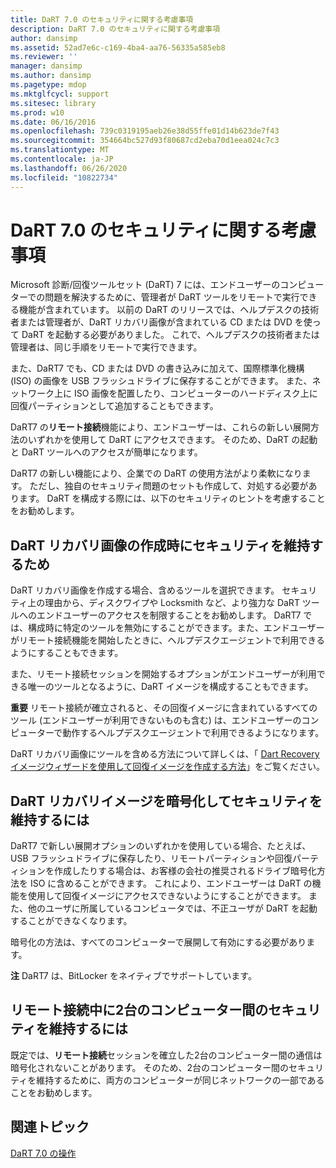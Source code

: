 ```yaml
---
title: DaRT 7.0 のセキュリティに関する考慮事項
description: DaRT 7.0 のセキュリティに関する考慮事項
author: dansimp
ms.assetid: 52ad7e6c-c169-4ba4-aa76-56335a585eb8
ms.reviewer: ''
manager: dansimp
ms.author: dansimp
ms.pagetype: mdop
ms.mktglfcycl: support
ms.sitesec: library
ms.prod: w10
ms.date: 06/16/2016
ms.openlocfilehash: 739c0319195aeb26e38d55ffe01d14b623de7f43
ms.sourcegitcommit: 354664bc527d93f80687cd2eba70d1eea024c7c3
ms.translationtype: MT
ms.contentlocale: ja-JP
ms.lasthandoff: 06/26/2020
ms.locfileid: "10822734"
---
```

# DaRT 7.0 のセキュリティに関する考慮事項


Microsoft 診断/回復ツールセット (DaRT) 7 には、エンドユーザーのコンピューターでの問題を解決するために、管理者が DaRT ツールをリモートで実行できる機能が含まれています。 以前の DaRT のリリースでは、ヘルプデスクの技術者または管理者が、DaRT リカバリ画像が含まれている CD または DVD を使って DaRT を起動する必要がありました。 これで、ヘルプデスクの技術者または管理者は、同じ手順をリモートで実行できます。

また、DaRT7 でも、CD または DVD の書き込みに加えて、国際標準化機構 (ISO) の画像を USB フラッシュドライブに保存することができます。 また、ネットワーク上に ISO 画像を配置したり、コンピューターのハードディスク上に回復パーティションとして追加することもできます。

DaRT7 の**リモート接続**機能により、エンドユーザーは、これらの新しい展開方法のいずれかを使用して DaRT にアクセスできます。 そのため、DaRT の起動と DaRT ツールへのアクセスが簡単になります。

DaRT7 の新しい機能により、企業での DaRT の使用方法がより柔軟になります。 ただし、独自のセキュリティ問題のセットも作成して、対処する必要があります。 DaRT を構成する際には、以下のセキュリティのヒントを考慮することをお勧めします。

## DaRT リカバリ画像の作成時にセキュリティを維持するため


DaRT リカバリ画像を作成する場合、含めるツールを選択できます。 セキュリティ上の理由から、ディスクワイプや Locksmith など、より強力な DaRT ツールへのエンドユーザーのアクセスを制限することをお勧めします。 DaRT7 では、構成時に特定のツールを無効にすることができます。また、エンドユーザーがリモート接続機能を開始したときに、ヘルプデスクエージェントで利用できるようにすることもできます。

また、リモート接続セッションを開始するオプションがエンドユーザーが利用できる唯一のツールとなるように、DaRT イメージを構成することもできます。

**重要** リモート接続が確立されると、その回復イメージに含まれているすべてのツール (エンドユーザーが利用できないものも含む) は、エンドユーザーのコンピューターで動作するヘルプデスクエージェントで利用できるようになります。

 

DaRT リカバリ画像にツールを含める方法について詳しくは、「 [Dart Recovery イメージウィザードを使用して回復イメージを作成する方法](how-to-use-the-dart-recovery-image-wizard-to-create-the-recovery-image-dart-7.md)」をご覧ください。

## DaRT リカバリイメージを暗号化してセキュリティを維持するには


DaRT7 で新しい展開オプションのいずれかを使用している場合、たとえば、USB フラッシュドライブに保存したり、リモートパーティションや回復パーティションを作成したりする場合は、お客様の会社の推奨されるドライブ暗号化方法を ISO に含めることができます。 これにより、エンドユーザーは DaRT の機能を使用して回復イメージにアクセスできないようにすることができます。 また、他のユーザに所属しているコンピュータでは、不正ユーザが DaRT を起動することができなくなります。

暗号化の方法は、すべてのコンピューターで展開して有効にする必要があります。

**注** DaRT7 は、BitLocker をネイティブでサポートしています。

 

## リモート接続中に2台のコンピューター間のセキュリティを維持するには


既定では、**リモート接続**セッションを確立した2台のコンピューター間の通信は暗号化されないことがあります。 そのため、2台のコンピューター間のセキュリティを維持するために、両方のコンピューターが同じネットワークの一部であることをお勧めします。

## 関連トピック


[DaRT 7.0 の操作](operations-for-dart-70-new-ia.md)

 

 





